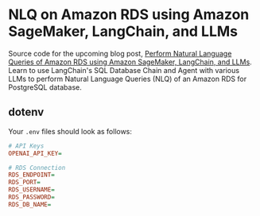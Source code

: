 # NLQ on Amazon RDS using Amazon SageMaker, LangChain, and LLMs

Source code for the upcoming blog post, [Perform Natural Language Queries of Amazon RDS using Amazon SageMaker, LangChain, and LLMs](#). Learn to use LangChain's SQL Database Chain and Agent with various LLMs to perform Natural Language Queries (NLQ) of an Amazon RDS for PostgreSQL database.

## dotenv

Your `.env` files should look as follows:

```ini
# API Keys
OPENAI_API_KEY=

# RDS Connection 
RDS_ENDPOINT=
RDS_PORT=
RDS_USERNAME=
RDS_PASSWORD=
RDS_DB_NAME=
```
